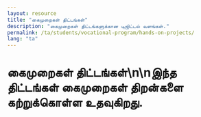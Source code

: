 ```yaml
---
layout: resource
title: "கைமுறைகள் திட்டங்கள்"
description: "கைமுறைகள் திட்டங்களுக்கான டிஜிட்டல் வளங்கள்."
permalink: /ta/students/vocational-program/hands-on-projects/
lang: "ta"
---
```


# கைமுறைகள் திட்டங்கள்\n\nஇந்த திட்டங்கள் கைமுறைகள் திறன்களை கற்றுக்கொள்ள உதவுகிறது.
